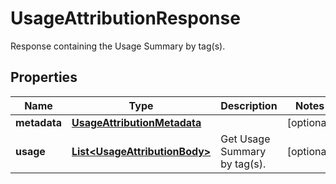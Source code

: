 

# UsageAttributionResponse

Response containing the Usage Summary by tag(s).
## Properties

Name | Type | Description | Notes
------------ | ------------- | ------------- | -------------
**metadata** | [**UsageAttributionMetadata**](UsageAttributionMetadata.md) |  |  [optional]
**usage** | [**List&lt;UsageAttributionBody&gt;**](UsageAttributionBody.md) | Get Usage Summary by tag(s). |  [optional]



